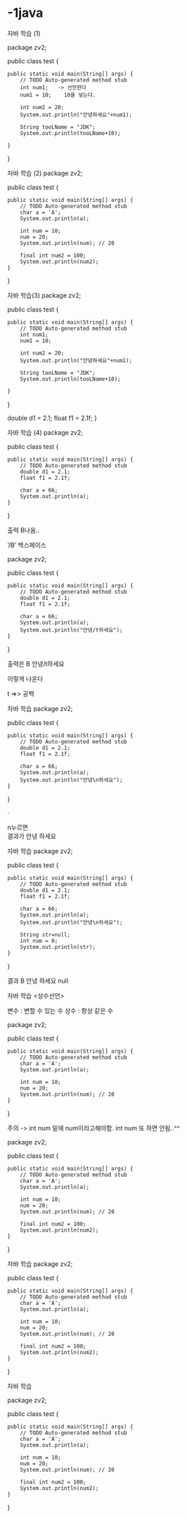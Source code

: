 # -1java
자바 학습 (1)


package zv2;

public class test {

	public static void main(String[] args) {
		// TODO Auto-generated method stub
		int num1;   -> 선언한다
		num1 = 10;    10을 넣는다.
		
		int num2 = 20;
		System.out.println("안녕하세요"+num1);
		
		String tooLName = "JDK";
		System.out.println(tooLName+10);

	}

}





자바 학습 (2)
package zv2;

public class test {

	public static void main(String[] args) {
		// TODO Auto-generated method stub
		char a = 'A';
		System.out.println(a);
	
		int num = 10;
		num = 20;
		System.out.println(num); // 20
		
		final int num2 = 100;
		System.out.println(num2);
	}

}




자바 학습(3)
package zv2;

public class test {

	public static void main(String[] args) {
		// TODO Auto-generated method stub
		int num1;
		num1 = 10;
		
		int num2 = 20;
		System.out.println("안녕하세요"+num1);
		
		String tooLName = "JDK";
		System.out.println(tooLName+10);

	}

}


double d1 = 2.1;
		float f1 = 2.1f;
	}





자바 학습 (4)
package zv2;

public class test {

	public static void main(String[] args) {
		// TODO Auto-generated method stub
		double d1 = 2.1;
		float f1 = 2.1f;
		
		char a = 66;
		System.out.println(a);
	}

}


출력 B나옴..





‘/B’ 백스페이스 


package zv2;

public class test {

	public static void main(String[] args) {
		// TODO Auto-generated method stub
		double d1 = 2.1;
		float f1 = 2.1f;
		
		char a = 66;
		System.out.println(a);
		System.out.println("안녕/t하세요");
	}

}


출력은 
B
안녕/t하세요

이렇게 나온다 


t =>> 공백





자바 학습 
package zv2;

public class test {

	public static void main(String[] args) {
		// TODO Auto-generated method stub
		double d1 = 2.1;
		float f1 = 2.1f;
		
		char a = 66;
		System.out.println(a);
		System.out.println("안녕\n하세요");
	}

}

·

n누르면  
결과가 
안녕
하세요 



자바 학습 
package zv2;

public class test {

	public static void main(String[] args) {
		// TODO Auto-generated method stub
		double d1 = 2.1;
		float f1 = 2.1f;
		
		char a = 66;
		System.out.println(a);
		System.out.println("안녕\n하세요");
		
		String str=null;
		int num = 0;
		System.out.println(str);
	}

}






결과
B
안녕
하세요
null






자바 학습
<상수선언>



변수 : 변할 수 있는 수
상수 : 항상 같은 수





package zv2;

public class test {

	public static void main(String[] args) {
		// TODO Auto-generated method stub
		char a = 'A';
		System.out.println(a);
	
		int num = 10;
		num = 20;
		System.out.println(num); // 20
	}

}

주의 -> int num 밑에 num이라고해야함. int num 또 하면 안됨..^^





package zv2;

public class test {

	public static void main(String[] args) {
		// TODO Auto-generated method stub
		char a = 'A';
		System.out.println(a);
	
		int num = 10;
		num = 20;
		System.out.println(num); // 20
		
		final int num2 = 100;
		System.out.println(num2);
	}

}





자바 학습 
package zv2;

public class test {

	public static void main(String[] args) {
		// TODO Auto-generated method stub
		char a = 'A';
		System.out.println(a);
	
		int num = 10;
		num = 20;
		System.out.println(num); // 20
		
		final int num2 = 100;
		System.out.println(num2);
	}

}







자바 학습

package zv2;

public class test {

	public static void main(String[] args) {
		// TODO Auto-generated method stub
		char a = 'A';
		System.out.println(a);
	
		int num = 10;
		num = 20;
		System.out.println(num); // 20
		
		final int num2 = 100;
		System.out.println(num2);
	}

}


